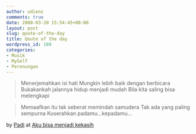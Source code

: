 ```yaml
---
author: udienz
comments: true
date: 2008-03-20 15:54:45+00:00
layout: post
slug: qoute-of-the-day
title: Qoute of the day
wordpress_id: 169
categories:
- Musik
- MySelf
- Perenungan
---
```


<blockquote>Menerjemahkan isi hati
Mungkin lebih baik dengan berbicara
Bukakankah jalannya hidup menjadi mudah
Bila kita saling bisa melengkapi</blockquote>




<blockquote>Memaafkan itu tak seberat memindah samudera
Tak ada yang paling sempurna
Kuserahkan padamu...kepadamu...</blockquote>




<blockquote></blockquote>


by [Padi](http://www.sobatpadi.net) at [Aku bisa menjadi kekasih](http://www.sobatpadi.net/content/view/167/53/lang,id/)
